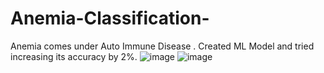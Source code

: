 # Anemia-Classification-
Anemia comes under Auto Immune Disease . Created ML Model and tried increasing its accuracy by 2%.
![image](https://github.com/Aditya-mohanti/Anemia-Classification-/assets/97547233/bc75e2da-fba7-48ca-a703-38b1eb3ebe70)
![image](https://github.com/Aditya-mohanti/Anemia-Classification-/assets/97547233/1cd57c18-aa68-4a09-8a41-f3fc87fd7160)
